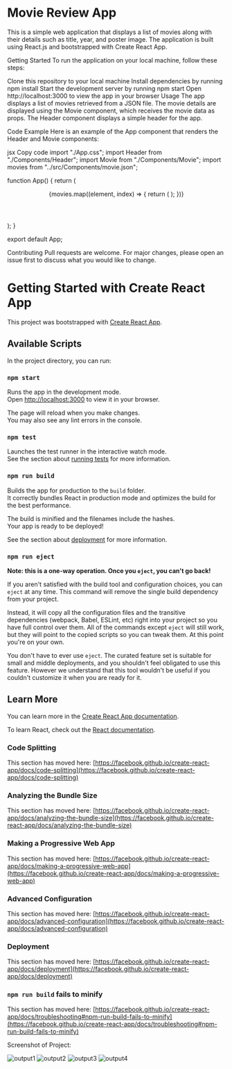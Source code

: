 # Movie Review App

This is a simple web application that displays a list of movies along with their details such as title, year, and poster image. The application is built using React.js and bootstrapped with Create React App.

Getting Started
To run the application on your local machine, follow these steps:

Clone this repository to your local machine
Install dependencies by running npm install
Start the development server by running npm start
Open http://localhost:3000 to view the app in your browser
Usage
The app displays a list of movies retrieved from a JSON file. The movie details are displayed using the Movie component, which receives the movie data as props. The Header component displays a simple header for the app.

Code Example
Here is an example of the App component that renders the Header and Movie components:

jsx
Copy code
import "./App.css";
import Header from "./Components/Header";
import Movie from "./Components/Movie";
import movies from "../src/Components/movie.json";

function App() {
return (

<div className="App">
<Header />
<div className="main">
{movies.map((element, index) => {
return (
<Movie
              key={index}
              title={element.Title}
              year={element.Year}
              img={element.Poster}
            />
);
})}
</div>
</div>
);
}

export default App;

Contributing
Pull requests are welcome. For major changes, please open an issue first to discuss what you would like to change.

# Getting Started with Create React App

This project was bootstrapped with [Create React App](https://github.com/facebook/create-react-app).

## Available Scripts

In the project directory, you can run:

### `npm start`

Runs the app in the development mode.\
Open [http://localhost:3000](http://localhost:3000) to view it in your browser.

The page will reload when you make changes.\
You may also see any lint errors in the console.

### `npm test`

Launches the test runner in the interactive watch mode.\
See the section about [running tests](https://facebook.github.io/create-react-app/docs/running-tests) for more information.

### `npm run build`

Builds the app for production to the `build` folder.\
It correctly bundles React in production mode and optimizes the build for the best performance.

The build is minified and the filenames include the hashes.\
Your app is ready to be deployed!

See the section about [deployment](https://facebook.github.io/create-react-app/docs/deployment) for more information.

### `npm run eject`

**Note: this is a one-way operation. Once you `eject`, you can't go back!**

If you aren't satisfied with the build tool and configuration choices, you can `eject` at any time. This command will remove the single build dependency from your project.

Instead, it will copy all the configuration files and the transitive dependencies (webpack, Babel, ESLint, etc) right into your project so you have full control over them. All of the commands except `eject` will still work, but they will point to the copied scripts so you can tweak them. At this point you're on your own.

You don't have to ever use `eject`. The curated feature set is suitable for small and middle deployments, and you shouldn't feel obligated to use this feature. However we understand that this tool wouldn't be useful if you couldn't customize it when you are ready for it.

## Learn More

You can learn more in the [Create React App documentation](https://facebook.github.io/create-react-app/docs/getting-started).

To learn React, check out the [React documentation](https://reactjs.org/).

### Code Splitting

This section has moved here: [https://facebook.github.io/create-react-app/docs/code-splitting](https://facebook.github.io/create-react-app/docs/code-splitting)

### Analyzing the Bundle Size

This section has moved here: [https://facebook.github.io/create-react-app/docs/analyzing-the-bundle-size](https://facebook.github.io/create-react-app/docs/analyzing-the-bundle-size)

### Making a Progressive Web App

This section has moved here: [https://facebook.github.io/create-react-app/docs/making-a-progressive-web-app](https://facebook.github.io/create-react-app/docs/making-a-progressive-web-app)

### Advanced Configuration

This section has moved here: [https://facebook.github.io/create-react-app/docs/advanced-configuration](https://facebook.github.io/create-react-app/docs/advanced-configuration)

### Deployment

This section has moved here: [https://facebook.github.io/create-react-app/docs/deployment](https://facebook.github.io/create-react-app/docs/deployment)

### `npm run build` fails to minify

This section has moved here: [https://facebook.github.io/create-react-app/docs/troubleshooting#npm-run-build-fails-to-minify](https://facebook.github.io/create-react-app/docs/troubleshooting#npm-run-build-fails-to-minify)


Screenshot of Project:

![output1](https://user-images.githubusercontent.com/79098477/230895740-fb301519-e0b5-44f5-be6b-3f1b571ab7e5.png)
![output2](https://user-images.githubusercontent.com/79098477/230895821-0d288911-158d-4836-8b58-fadba3d7b8d3.png)
![output3](https://user-images.githubusercontent.com/79098477/230895903-35c7ff96-277a-4fca-b1ec-427279acf83c.png)
![output4](https://user-images.githubusercontent.com/79098477/230895671-15cc5ea6-aa8a-4a5f-894e-94d5bbff64c3.png)

